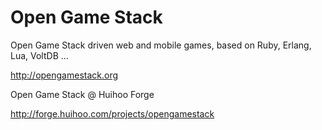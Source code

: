 Open Game Stack
=============

Open Game Stack driven web and mobile games, based on Ruby, Erlang, Lua, VoltDB ... 

http://opengamestack.org

Open Game Stack @ Huihoo Forge

http://forge.huihoo.com/projects/opengamestack
